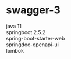 # swagger-3  
  
java 11  
springboot 2.5.2  
spring-boot-starter-web  
springdoc-openapi-ui  
lombok  
